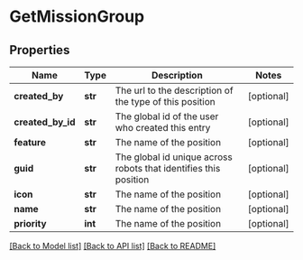 # GetMissionGroup

## Properties
Name | Type | Description | Notes
------------ | ------------- | ------------- | -------------
**created_by** | **str** | The url to the description of the type of this position | [optional] 
**created_by_id** | **str** | The global id of the user who created this entry | [optional] 
**feature** | **str** | The name of the position | [optional] 
**guid** | **str** | The global id unique across robots that identifies this position | [optional] 
**icon** | **str** | The name of the position | [optional] 
**name** | **str** | The name of the position | [optional] 
**priority** | **int** | The name of the position | [optional] 

[[Back to Model list]](../README.md#documentation-for-models) [[Back to API list]](../README.md#documentation-for-api-endpoints) [[Back to README]](../README.md)

